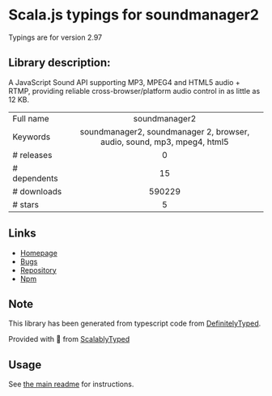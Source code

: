 
# Scala.js typings for soundmanager2

Typings are for version 2.97

## Library description:
A JavaScript Sound API supporting MP3, MPEG4 and HTML5 audio + RTMP, providing reliable cross-browser/platform audio control in as little as 12 KB.

|                    |                 |
| ------------------ | :-------------: |
| Full name          | soundmanager2 |
| Keywords           | soundmanager2, soundmanager 2, browser, audio, sound, mp3, mpeg4, html5 |
| # releases         | 0 |
| # dependents       | 15 |
| # downloads        | 590229 |
| # stars            | 5 |

## Links
- [Homepage](http://www.schillmania.com/projects/soundmanager2/)
- [Bugs](https://github.com/scottschiller/SoundManager2/issues/)
- [Repository](https://github.com/scottschiller/SoundManager2)
- [Npm](https://www.npmjs.com/package/soundmanager2)
    


## Note
This library has been generated from typescript code from [DefinitelyTyped](https://definitelytyped.org).

Provided with :purple_heart: from [ScalablyTyped](https://github.com/oyvindberg/ScalablyTyped)

## Usage
See [the main readme](../../readme.md) for instructions.


